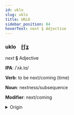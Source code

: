 ```yaml
---
id: uklo
slug: uklo
title: UKLO
sidebar_position: 84
hoverText: next § Adjective
---
```


### uklo&emsp;<span kind="abugida">ɽ̑ʃʓ</span>

*next* **§** Adjective

**IPA**: /ˈʌk.lɑ/

**Verb**: to be next/coming (time)

**Noun**: nextness/subsequence

**Modifier**: next/coming

<details>
    <summary>Origin</summary>
    Hindi अगला aglā [əɡ.l̪äː]<br/>
    <em>Indo-Iranian Language Family</em>
</details>